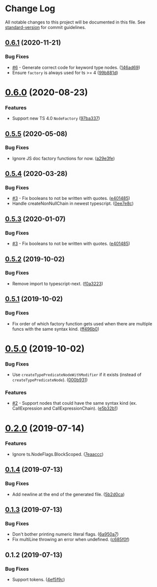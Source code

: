 # Change Log

All notable changes to this project will be documented in this file. See [standard-version](https://github.com/conventional-changelog/standard-version) for commit guidelines.

<a name="0.6.1"></a>
## [0.6.1](https://github.com/dsherret/ts-factory-code-generator-generator/compare/0.6.0...0.6.1) (2020-11-21)


### Bug Fixes

* [#6](https://github.com/dsherret/ts-factory-code-generator-generator/issues/6) - Generate correct code for keyword type nodes. ([146ad69](https://github.com/dsherret/ts-factory-code-generator-generator/commit/146ad69))
* Ensure `factory` is always used for ts >= 4 ([99b881d](https://github.com/dsherret/ts-factory-code-generator-generator/commit/99b881d))



<a name="0.6.0"></a>
# [0.6.0](https://github.com/dsherret/ts-factory-code-generator-generator/compare/0.5.5...0.6.0) (2020-08-23)


### Features

* Support new TS 4.0 `NodeFactory` ([97ba337](https://github.com/dsherret/ts-factory-code-generator-generator/commit/97ba337))



<a name="0.5.5"></a>
## [0.5.5](https://github.com/dsherret/ts-factory-code-generator-generator/compare/0.5.4...0.5.5) (2020-05-08)


### Bug Fixes

* Ignore JS doc factory functions for now. ([a29e3fe](https://github.com/dsherret/ts-factory-code-generator-generator/commit/a29e3fe))



<a name="0.5.4"></a>
## [0.5.4](https://github.com/dsherret/ts-factory-code-generator-generator/compare/0.5.2...0.5.4) (2020-03-28)


### Bug Fixes

* [#3](https://github.com/dsherret/ts-factory-code-generator-generator/issues/3) - Fix booleans to not be written with quotes. ([e401485](https://github.com/dsherret/ts-factory-code-generator-generator/commit/e401485))
* Handle createNonNullChain in newest typescript. ([0ee7e8c](https://github.com/dsherret/ts-factory-code-generator-generator/commit/0ee7e8c))



<a name="0.5.3"></a>
## [0.5.3](https://github.com/dsherret/ts-factory-code-generator-generator/compare/0.5.2...0.5.3) (2020-01-07)


### Bug Fixes

* [#3](https://github.com/dsherret/ts-factory-code-generator-generator/issues/3) - Fix booleans to not be written with quotes. ([e401485](https://github.com/dsherret/ts-factory-code-generator-generator/commit/e401485))

<a name="0.5.2"></a>
## [0.5.2](https://github.com/dsherret/ts-factory-code-generator-generator/compare/0.5.1...0.5.2) (2019-10-02)


### Bug Fixes

* Remove import to typescript-next. ([f0a3223](https://github.com/dsherret/ts-factory-code-generator-generator/commit/f0a3223))



<a name="0.5.1"></a>
## [0.5.1](https://github.com/dsherret/ts-factory-code-generator-generator/compare/0.5.0...0.5.1) (2019-10-02)


### Bug Fixes

* Fix order of which factory function gets used when there are multiple funcs with the same syntax kind. ([ff496b0](https://github.com/dsherret/ts-factory-code-generator-generator/commit/ff496b0))



<a name="0.5.0"></a>
# [0.5.0](https://github.com/dsherret/ts-factory-code-generator-generator/compare/0.2.0...0.5.0) (2019-10-02)


### Bug Fixes

* Use `createTypePredicateNodeWithModifier` if it exists (instead of `createTypePredicateNode`). ([000b931](https://github.com/dsherret/ts-factory-code-generator-generator/commit/000b931))


### Features

* [#2](https://github.com/dsherret/ts-factory-code-generator-generator/issues/2) - Support nodes that could have the same syntax kind (ex. CallExpression and CallExpressionChain). ([e5b32b1](https://github.com/dsherret/ts-factory-code-generator-generator/commit/e5b32b1))



<a name="0.2.0"></a>
# [0.2.0](https://github.com/dsherret/ts-factory-code-generator-generator/compare/0.1.4...0.2.0) (2019-07-14)


### Features

* Ignore ts.NodeFlags.BlockScoped. ([7eaaccc](https://github.com/dsherret/ts-factory-code-generator-generator/commit/7eaaccc))



<a name="0.1.4"></a>
## [0.1.4](https://github.com/dsherret/ts-factory-code-generator-generator/compare/0.1.3...0.1.4) (2019-07-13)


### Bug Fixes

* Add newline at the end of the generated file. ([5b2d0ca](https://github.com/dsherret/ts-factory-code-generator-generator/commit/5b2d0ca))



<a name="0.1.3"></a>
## [0.1.3](https://github.com/dsherret/ts-factory-code-generator-generator/compare/0.1.2...0.1.3) (2019-07-13)


### Bug Fixes

* Don't bother printing numeric literal flags. ([6a950a7](https://github.com/dsherret/ts-factory-code-generator-generator/commit/6a950a7))
* Fix multiLine throwing an error when undefined. ([c685f0f](https://github.com/dsherret/ts-factory-code-generator-generator/commit/c685f0f))



<a name="0.1.2"></a>
## 0.1.2 (2019-07-13)


### Bug Fixes

* Support tokens. ([4ef5f9c](https://github.com/dsherret/ts-factory-code-generator-generator/commit/4ef5f9c))
